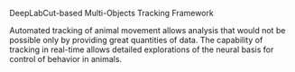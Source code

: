DeepLabCut-based Multi-Objects Tracking Framework



Automated tracking of animal movement allows analysis that would not be possible only by providing great quantities of data.
The capability of tracking in real-time allows detailed explorations of the neural basis for control of behavior in animals.


